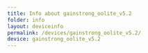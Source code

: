 ```yaml
---
title: Info about gainstrong_oolite_v5.2
folder: info
layout: deviceinfo
permalink: /devices/gainstrong_oolite_v5.2/
device: gainstrong_oolite_v5.2
---
```

